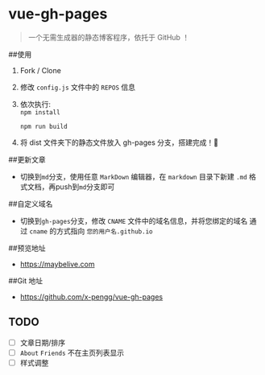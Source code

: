 # vue-gh-pages

> 一个无需生成器的静态博客程序，依托于 GitHub ！

##使用

1. Fork / Clone

2. 修改 `config.js` 文件中的 `REPOS` 信息
3. 依次执行:  
    `npm install`

    `npm run build`
4. 将 dist 文件夹下的静态文件放入 gh-pages 分支，搭建完成！🍻

##更新文章
- 切换到`md`分支，使用任意 `MarkDown` 编辑器，在 `markdown` 目录下新建 `.md` 格式文档，再push到`md`分支即可

##自定义域名
- 切换到`gh-pages`分支，修改 `CNAME` 文件中的域名信息，并将您绑定的域名 通过 `cname` 的方式指向 `您的用户名.github.io`




##预览地址
- https://maybelive.com

##Git 地址
- https://github.com/x-pengg/vue-gh-pages



## TODO
- [ ] 文章日期/排序
- [ ] `About` `Friends` 不在主页列表显示
- [ ] 样式调整
